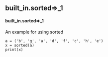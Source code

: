 ## built_in.sorted=>_1
#### built_in.sorted=>_1
An example for using sorted
```
a = ('b', 'g', 'a', 'd', 'f', 'c', 'h', 'e')
x = sorted(a)
print(x)
```